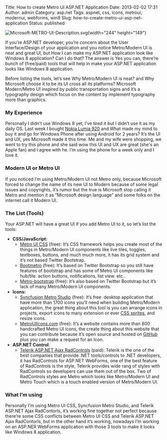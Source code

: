 Title: How to create Metro UI ASP.NET Application
Date: 2013-02-02 17:31
Author: admin
Category: asp.net
Tags: aspnet, css, icons, metroui, modernui, webforms, win8
Slug: how-to-create-metro-ui-asp-net-application
Status: published

![Microsoft-METRO-UI-Description.svg](http://www.emadmokhtar.com/wp-content/uploads/2013/02/Microsoft-METRO-UI-Description.svg_.png "Microsoft-METRO-UI-Description.svg"){width="244"
height="149"}

If you’re ASP.NET developer, you’re concern about the User
Interface/Design of your application and you notice Metro/Modern UI is
neat and great UI, but How I can make my ASP.NET application look like
Windows 8 application? Can I do that? The answer is Yes you can,
there’re bunch of (free/paid) tools that will help in make your ASP.NET
application looks like Windows 8 application.

Before listing the tools, let’s see Why Metro/Modern UI is neat? and Why
Microsoft choose it to be its UI cross all its platforms? Microsoft
Modern/Metro UI inspired by public transportation signs and it’s a
typography design which focus on the content by implement typography
more than graphics.

### My Experience

Personally I didn’t use Windows 8 yet, I’ve tired it but I didn’t use it
as my daily OS. Last week I bought [Nokia Lumia
920](http://www.nokia.com/mea-en/products/phone/lumia920) and What made
my mind to buy it and go for Windows Phone after using Android for 2
years? It’s the UI and UX, yes Microsoft made it this time. Me and my
wife were shopping, we went to try this phone and she said wow this UI
and UX are great (she's an Apple fan) and I agree with he. I’m using the
phone for a week only and I love it.

### 

### Modern UI or Metro UI

If you noticed I’m using Metro/Modern UI not Metro only, because
Microsoft forced to change the name of its new UI to Modern because of
some legal issues and copyrights, it’s rumor but the true is Microsoft
stop calling it Metro and mention it as “Microsoft design language” and
some folks on the internet call it Modern UI.

### 

### The List (Tools)

Your ASP.NET will have a great UI if you add Metro UI to it, so let’s
list the tools:

-   **CSS/JavaScript:**
    -   [Metro UI CSS](http://metroui.org.ua/) (free): It’s CSS
        framework helps you create most of the things in Metro/Modern UI
        components like live tiles, toggles, textboxes, buttons, and
        much much more, it has its grid system and it’s not based
        Twitter Bootstrap.
    -   [Bootmetro](http://aozora.github.com/bootmetro/) (free): It’s
        based on Twitter Bootstrap so you still have features of
        bootstrap and has some of Metro UI components like hub/tile.
        action buttons, notifications, list view. etc..
    -   [Metro-bootstrap](http://talkslab.github.com/metro-bootstrap/index.html)
        (free): It’s also based on Twitter Bootstrap but it’s lack of
        many Metro/Modern UI components.
-   **Icons:**
    -   [Syncfusion Metro
        Studio](http://www.syncfusion.com/downloads/metrostudio) (free):
        It’s free  desktop application that have more than 1700 icons
        you’ll need when building Metro/Modern application, the great
        thing about this tool is you can arrange icons in projects,
        export icons to many extension or ever [CSS
        sprites](http://www.w3schools.com/css/css_image_sprites.asp),
        and resize icons.
    -   [MetroUIIcons.com](http://modernuiicons.com/) (free): It’s a
        website contains more than 800 handcrafted Metro UI icons, the
        create thing about this website that you can contribute because
        it’s open source and hosted on
        [GitHub](https://github.com/Templarian/WindowsIcons/) plus you
        can make a request for an Icon.
-   **ASP.NET Control**:
    -   [Telerik ASP.NET Ajax
        RadControls](http://www.telerik.com/products/aspnet-ajax.aspx)
        (paid): Telerik is the one of the best companies that provide
        .NET tools/controls to .NET developers, it has RadControls for
        ASP.NET WebForms, one of the best feature of RadControls is the
        style, Telerik provides wide rang of styles with RadControls so
        developers can use them out of the box. Two of RadControls
        styles are Metro which looks like Metro/Modern UI and Metro
        Touch which is a touch enabled version of Metro/Modern UI.

### What I’m using

Personally I’m using Metro UI CSS, Syncfusion Metro Studio, and Telerik
ASP.NET Ajax RadContorls, it’s working fine together not perfect because
there’re some CSS conflicts between Metro UI CSS and Telerik ASP.NET
Ajax RadContorls, but in the other hand it’s working, nowadays I’m
working on an ASP.NER WebForms application with those 3 tools to make it
looks like Windows 8 application.
